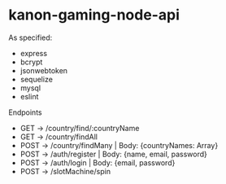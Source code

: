 # kanon-gaming-node-api

  As specified:
  
  - express
  - bcrypt
  - jsonwebtoken
  - sequelize
  - mysql
  - eslint
    
  Endpoints
  
  - GET -> /country/find/:countryName
  - GET -> /country/findAll
  - POST -> /country/findMany | Body: {countryNames: Array<string>}
  - POST -> /auth/register | Body: {name, email, password}
  - POST -> /auth/login | Body: {email, password}
  - POST -> /slotMachine/spin
